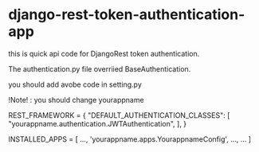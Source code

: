# django-rest-token-authentication-app


this is quick api code for DjangoRest token authentication.

The authentication.py file overriied BaseAuthentication.

you should add avobe code in setting.py

!Note! : you should change yourappname 

REST_FRAMEWORK = {
    "DEFAULT_AUTHENTICATION_CLASSES": [
        "yourappname.authentication.JWTAuthentication",
    ],
}

INSTALLED_APPS = [
 ...,
    'yourappname.apps.YourappnameConfig',
 ...,
 ...
]
